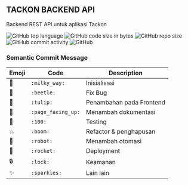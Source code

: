 ## TACKON BACKEND API

Backend REST API untuk aplikasi Tackon

![GitHub top language](https://img.shields.io/github/languages/top/IT-TACKON/tackon-backend-API)
![GitHub code size in bytes](https://img.shields.io/github/languages/code-size/IT-TACKON/tackon-backend-API)
![GitHub repo size](https://img.shields.io/github/repo-size/IT-TACKON/tackon-backend-API)
![GitHub commit activity](https://img.shields.io/github/commit-activity/m/IT-TACKON/tackon-backend-API)
![GitHub](https://img.shields.io/github/license/IT-TACKON/tackon-backend-API)

### Semantic Commit Message

| Emoji       | Code               | Description              |
| ----------- | ------------------ | ------------------------ |
| :milky_way: | `:milky_way:`      | Inisialisasi             |
| 🐞          | `:beetle:`         | Fix Bug                  |
| 🌷          | `:tulip:`          | Penambahan pada Frontend |
| 📄          | `:page_facing_up:` | Menambah dokumentasi     |
| 💯          | `:100:`            | Testing                  |
| 💥          | `:boom:`           | Refactor & penghapusan   |
| 🤖          | `:robot:`          | Menambah otomasi         |
| 🚀          | `:rocket:`         | Deployment               |
| :lock:      | `:lock:`           | Keamanan                 |
| ✨          | `:sparkles:`       | Lain lain                |
